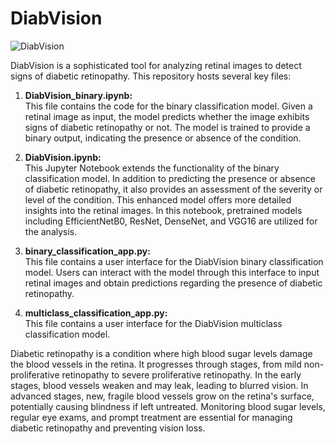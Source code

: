 # DiabVision
![DiabVision](https://github.com/hamzamdn077/Diabetic-Retinopathy-Detection/assets/97692154/44b019dc-88da-4c25-b430-de505fd4c6b6)

DiabVision is a sophisticated tool for analyzing retinal images to detect signs of diabetic retinopathy. This repository hosts several key files:

1. **DiabVision_binary.ipynb:**  
   This file contains the code for the binary classification model. Given a retinal image as input, the model predicts whether the image exhibits signs of diabetic retinopathy or not. The model is trained to provide a binary output, indicating the presence or absence of the condition.

2. **DiabVision.ipynb:**  
   This Jupyter Notebook extends the functionality of the binary classification model. In addition to predicting the presence or absence of diabetic retinopathy, it also provides an assessment of the severity or level of the condition. This enhanced model offers more detailed insights into the retinal images. In this notebook, pretrained models including EfficientNetB0, ResNet, DenseNet, and VGG16 are utilized for the analysis.

3. **binary_classification_app.py:**  
   This file contains a user interface for the DiabVision binary classification model. Users can interact with the model through this interface to input retinal images and obtain predictions regarding the presence of diabetic retinopathy.
3. **multiclass_classification_app.py:**  
   This file contains a user interface for the DiabVision multiclass classification model. 

Diabetic retinopathy is a condition where high blood sugar levels damage the blood vessels in the retina. It progresses through stages, from mild non-proliferative retinopathy to severe proliferative retinopathy. In the early stages, blood vessels weaken and may leak, leading to blurred vision. In advanced stages, new, fragile blood vessels grow on the retina's surface, potentially causing blindness if left untreated. Monitoring blood sugar levels, regular eye exams, and prompt treatment are essential for managing diabetic retinopathy and preventing vision loss.
